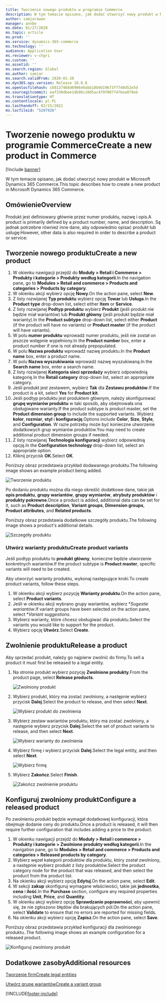 ```yaml
---
title: Tworzenie nowego produktu w programie Commerce
description: W tym temacie opisano, jak dodać utworzyć nowy produkt w Microsoft Dynamics 365 Commerce.
author: samjarawan
manager: annbe
ms.date: 01/27/2020
ms.topic: article
ms.prod: ''
ms.service: dynamics-365-commerce
ms.technology: ''
audience: Application User
ms.reviewer: v-chgri
ms.custom: ''
ms.assetid: ''
ms.search.region: Global
ms.author: samjar
ms.search.validFrom: 2020-01-20
ms.dyn365.ops.version: Release 10.0.8
ms.openlocfilehash: cb0137468d690649abb18b9d19673ff740d52e5d
ms.sourcegitcommit: eaf330dbee1db96c20d5ac479f007747bea079eb
ms.translationtype: HT
ms.contentlocale: pl-PL
ms.lasthandoff: 02/15/2021
ms.locfileid: "5207926"
---
```

# <a name="create-a-new-product-in-commerce"></a><span data-ttu-id="d4fc8-103">Tworzenie nowego produktu w programie Commerce</span><span class="sxs-lookup"><span data-stu-id="d4fc8-103">Create a new product in Commerce</span></span>


[!include [banner](includes/banner.md)]

<span data-ttu-id="d4fc8-104">W tym temacie opisano, jak dodać utworzyć nowy produkt w Microsoft Dynamics 365 Commerce.</span><span class="sxs-lookup"><span data-stu-id="d4fc8-104">This topic describes how to create a new product in Microsoft Dynamics 365 Commerce.</span></span>

## <a name="overview"></a><span data-ttu-id="d4fc8-105">Omówienie</span><span class="sxs-lookup"><span data-stu-id="d4fc8-105">Overview</span></span>

<span data-ttu-id="d4fc8-106">Produkt jest definiowany głównie przez numer produktu, nazwę i opis.</span><span class="sxs-lookup"><span data-stu-id="d4fc8-106">A product is primarily defined by a product number, name, and description.</span></span> <span data-ttu-id="d4fc8-107">Są jednak potrzebne również inne dane, aby odpowiednio opisać produkt lub usługę:</span><span class="sxs-lookup"><span data-stu-id="d4fc8-107">However, other data is also required in order to describe a product or service:</span></span>

## <a name="create-a-new-product"></a><span data-ttu-id="d4fc8-108">Tworzenie nowego produktu</span><span class="sxs-lookup"><span data-stu-id="d4fc8-108">Create a new product</span></span>

1. <span data-ttu-id="d4fc8-109">W okienku nawigacji przejdź do **Moduły \> Retail i Commerce \> Produkty i kategorie \> Produkty według kategorii**.</span><span class="sxs-lookup"><span data-stu-id="d4fc8-109">In the navigation pane, go to **Modules \> Retail and commerce \> Products and categories \> Products by category**.</span></span>
1. <span data-ttu-id="d4fc8-110">W okienku akcji wybierz opcję **Nowy**.</span><span class="sxs-lookup"><span data-stu-id="d4fc8-110">On the action pane, select **New**.</span></span>
1. <span data-ttu-id="d4fc8-111">Z listy rozwijanej **Typ produktu** wybierz opcję **Towar** lub **Usługa**.</span><span class="sxs-lookup"><span data-stu-id="d4fc8-111">In the **Product type** drop-down list, select either **Item** or **Service**.</span></span>
1. <span data-ttu-id="d4fc8-112">Z listy rozwijanej **Podtyp produktu** wybierz **Produkt** (jeśli produkt nie będzie miał wariantów) lub **Produkt główny** (jeśli produkt będzie miał warianty).</span><span class="sxs-lookup"><span data-stu-id="d4fc8-112">In the **Product subtype** drop-down list, select either **Product** (if the product will have no variants) or **Product master** (if the product will have variants).</span></span>
1. <span data-ttu-id="d4fc8-113">W polu **numer produktu** wprowadź numer produktu, jeśli nie został on jeszcze wstępnie wypełniony.</span><span class="sxs-lookup"><span data-stu-id="d4fc8-113">In the **Product number** box, enter a product number if one is not already prepopulated.</span></span>
1. <span data-ttu-id="d4fc8-114">W polu **Nazwa produktu** wprowadź nazwę produktu.</span><span class="sxs-lookup"><span data-stu-id="d4fc8-114">In the **Product name** box, enter a product name.</span></span>
1. <span data-ttu-id="d4fc8-115">W polu **Nazwa wyszukiwania** wprowadź nazwę wyszukiwaną.</span><span class="sxs-lookup"><span data-stu-id="d4fc8-115">In the **Search name** box, enter a search name.</span></span>
1. <span data-ttu-id="d4fc8-116">Z listy rozwijanej **Kategoria sieci sprzedaży** wybierz odpowiednią kategorię.</span><span class="sxs-lookup"><span data-stu-id="d4fc8-116">In the **Retail category** drop-down list, select an appropriate category.</span></span>
1. <span data-ttu-id="d4fc8-117">Jeśli produkt jest zestawem, wybierz **Tak** dla **Zestawu produktów**.</span><span class="sxs-lookup"><span data-stu-id="d4fc8-117">If the product is a kit, select **Yes** for **Product kit**.</span></span>
1. <span data-ttu-id="d4fc8-118">Jeśli podtyp produktu jest produktem głównym, należy skonfigurować **grupę wymiarów produktu** w taki sposób, aby obejmowała ona obsługiwane warianty.</span><span class="sxs-lookup"><span data-stu-id="d4fc8-118">If the product subtype is product master, set the **Product dimension group** to include the supported variants.</span></span> <span data-ttu-id="d4fc8-119">Wybierz **kolor**, **rozmiar**, **styl** i **konfigurację**.</span><span class="sxs-lookup"><span data-stu-id="d4fc8-119">Options include **Color**, **Size**, **Style**, and **Configuration**.</span></span> <span data-ttu-id="d4fc8-120">W razie potrzeby może być konieczne utworzenie dodatkowych grup wymiarów produktów.</span><span class="sxs-lookup"><span data-stu-id="d4fc8-120">You may need to create additional product dimension groups if needed.</span></span>
1. <span data-ttu-id="d4fc8-121">Z listy rozwijanej **Technologia konfiguracji** wybierz odpowiednią opcję.</span><span class="sxs-lookup"><span data-stu-id="d4fc8-121">In the **Configuration technology** drop-down list, select an appropriate option.</span></span>
1. <span data-ttu-id="d4fc8-122">Kliknij przycisk **OK**.</span><span class="sxs-lookup"><span data-stu-id="d4fc8-122">Select **OK**.</span></span>

<span data-ttu-id="d4fc8-123">Poniższy obraz przedstawia przykład dodawanego produktu.</span><span class="sxs-lookup"><span data-stu-id="d4fc8-123">The following image shows an example product being added.</span></span>

![Tworzenie produktu](media/create-new-product.png)

<span data-ttu-id="d4fc8-125">Po dodaniu produktu można dla niego określić dodatkowe dane, takie jak **opis produktu**, **grupy wariantów**, **grupy wymiarów**, **atrybuty produktów** i **produkty pokrewne**.</span><span class="sxs-lookup"><span data-stu-id="d4fc8-125">Once a product is added, additional data can be set for it, such as **Product description**, **Variant groups**, **Dimension groups**, **Product attributes**, and **Related products**.</span></span>

<span data-ttu-id="d4fc8-126">Poniższy obraz przedstawia dodatkowe szczegóły produktu.</span><span class="sxs-lookup"><span data-stu-id="d4fc8-126">The following image shows a product's additional details.</span></span>

![Szczegóły produktu](media/create-new-product-2.png)

### <a name="create-product-variants"></a><span data-ttu-id="d4fc8-128">Utwórz warianty produktu</span><span class="sxs-lookup"><span data-stu-id="d4fc8-128">Create product variants</span></span>

<span data-ttu-id="d4fc8-129">Jeśli podtyp produktu to **produkt główny**, konieczne będzie utworzenie konkretnych wariantów.</span><span class="sxs-lookup"><span data-stu-id="d4fc8-129">If the product subtype is **Product master**, specific variants will need to be created.</span></span> 

<span data-ttu-id="d4fc8-130">Aby utworzyć warianty produktu, wykonaj następujące kroki.</span><span class="sxs-lookup"><span data-stu-id="d4fc8-130">To create product variants, follow these steps.</span></span>

1. <span data-ttu-id="d4fc8-131">W okienku akcji wybierz pozycję **Warianty produktu**.</span><span class="sxs-lookup"><span data-stu-id="d4fc8-131">On the action pane, select **Product variants**.</span></span>
1. <span data-ttu-id="d4fc8-132">Jeśli w okienku akcji wybrano grupy wariantów, wybierz \**Sugestie wariantów*.</span><span class="sxs-lookup"><span data-stu-id="d4fc8-132">If variant groups have been selected on the action pane, select \**Variant suggestions*.</span></span>
1. <span data-ttu-id="d4fc8-133">Wybierz warianty, które chcesz obsługiwać dla produktu.</span><span class="sxs-lookup"><span data-stu-id="d4fc8-133">Select the variants you would like to support for the product.</span></span>
1. <span data-ttu-id="d4fc8-134">Wybierz opcję **Utwórz**.</span><span class="sxs-lookup"><span data-stu-id="d4fc8-134">Select **Create**.</span></span>

## <a name="release-a-product"></a><span data-ttu-id="d4fc8-135">Zwolnienie produktu</span><span class="sxs-lookup"><span data-stu-id="d4fc8-135">Release a product</span></span>

<span data-ttu-id="d4fc8-136">Aby sprzedać produkt, należy go najpierw zwolnić do firmy.</span><span class="sxs-lookup"><span data-stu-id="d4fc8-136">To sell a product it must first be released to a legal entity.</span></span>

1. <span data-ttu-id="d4fc8-137">Na stronie produkt wybierz pozycję **Zwolnione produkty**.</span><span class="sxs-lookup"><span data-stu-id="d4fc8-137">From the product page, select **Release products**.</span></span>

    ![Zwolniony produkt](media/create-new-product-3.png)

1. <span data-ttu-id="d4fc8-139">Wybierz produkt, który ma zostać zwolniony, a następnie wybierz przycisk **Dalej**.</span><span class="sxs-lookup"><span data-stu-id="d4fc8-139">Select the product to release, and then select **Next**.</span></span>

    ![Wybierz produkt do zwolnienia](media/create-new-product-4.png)

1. <span data-ttu-id="d4fc8-141">Wybierz zestaw wariantów produktu, który ma zostać zwolniony, a następnie wybierz przycisk **Dalej**.</span><span class="sxs-lookup"><span data-stu-id="d4fc8-141">Select the set of product variants to release, and then select **Next**.</span></span>

    ![Wybierz warianty do zwolnienia](media/create-new-product-5.png)

1. <span data-ttu-id="d4fc8-143">Wybierz firmę i wybierz przycisk **Dalej**.</span><span class="sxs-lookup"><span data-stu-id="d4fc8-143">Select the legal entity, and then select **Next**.</span></span>

    ![Wybierz firmę](media/create-new-product-6.png)

1. <span data-ttu-id="d4fc8-145">Wybierz **Zakończ**.</span><span class="sxs-lookup"><span data-stu-id="d4fc8-145">Select **Finish**.</span></span>

    ![Zakończ zwolnienie produktu](media/create-new-product-7.png)

## <a name="configure-a-released-product"></a><span data-ttu-id="d4fc8-147">Konfiguruj zwolniony produkt</span><span class="sxs-lookup"><span data-stu-id="d4fc8-147">Configure a released product</span></span>

<span data-ttu-id="d4fc8-148">Po zwolnieniu produkt będzie wymagał dodatkowej konfiguracji, która obejmuje dodanie ceny do produktu.</span><span class="sxs-lookup"><span data-stu-id="d4fc8-148">Once a product is released, it will then require further configuration that includes adding a price to the product.</span></span>

1. <span data-ttu-id="d4fc8-149">W okienku nawigacji przejdź do **Moduły \> Retail i commerce \> Produkty i kategorie \> Zwolnione produkty według kategorii**.</span><span class="sxs-lookup"><span data-stu-id="d4fc8-149">In the navigation pane, go to **Modules \> Retail and commerce \> Products and categories \> Released products by category**.</span></span>
1. <span data-ttu-id="d4fc8-150">Wybierz węzeł kategorii produktów dla produktu, który został zwolniony, a następnie wybierz produkt z listy produktów.</span><span class="sxs-lookup"><span data-stu-id="d4fc8-150">Select the product category node for the product that was released, and then select the product from the product list.</span></span>
1. <span data-ttu-id="d4fc8-151">Na okienku akcji wybierz opcję **Edytuj**.</span><span class="sxs-lookup"><span data-stu-id="d4fc8-151">On the action pane, select **Edit**.</span></span>
1. <span data-ttu-id="d4fc8-152">W sekcji **zakup** skonfiguruj wymagane właściwości, takie jak **jednostka**, **cena** i **ilość**.</span><span class="sxs-lookup"><span data-stu-id="d4fc8-152">In the **Purchase** section, configure any required properties including **Unit**, **Price**,  and **Quantity**.</span></span>
1. <span data-ttu-id="d4fc8-153">W okienku akcji wybierz opcję **Sprawdzanie poprawności**, aby upewnić się, że nie zgłoszono błędów dla brakujących pól.</span><span class="sxs-lookup"><span data-stu-id="d4fc8-153">On the action pane, select **Validate** to ensure that no errors are reported for missing fields.</span></span>
1. <span data-ttu-id="d4fc8-154">Na okienku akcji wybierz opcję **Zapisz**.</span><span class="sxs-lookup"><span data-stu-id="d4fc8-154">On the action pane, select **Save**.</span></span>

<span data-ttu-id="d4fc8-155">Poniższy obraz przedstawia przykład konfiguracji dla zwolnionego produktu..</span><span class="sxs-lookup"><span data-stu-id="d4fc8-155">The following image shows an example configuration for a released product.</span></span>

![Konfiguruj zwolniony produkt](media/create-new-product-8.png)

## <a name="additional-resources"></a><span data-ttu-id="d4fc8-157">Dodatkowe zasoby</span><span class="sxs-lookup"><span data-stu-id="d4fc8-157">Additional resources</span></span>

[<span data-ttu-id="d4fc8-158">Tworzenie firm</span><span class="sxs-lookup"><span data-stu-id="d4fc8-158">Create legal entities</span></span>](channels-legal-entities.md)

[<span data-ttu-id="d4fc8-159">Utwórz grupę wariantów</span><span class="sxs-lookup"><span data-stu-id="d4fc8-159">Create a variant group</span></span>](create-variant-group.md) 


[!INCLUDE[footer-include](../includes/footer-banner.md)]